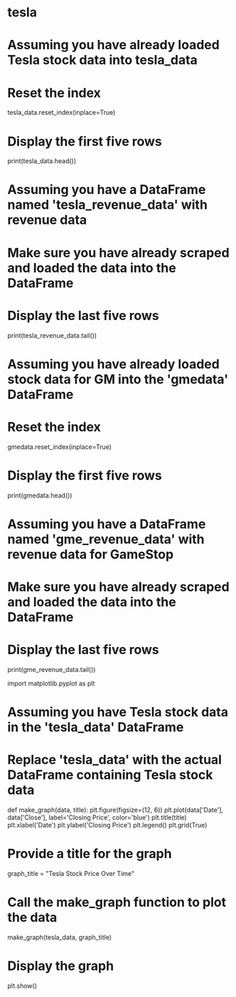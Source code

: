 # tesla
# Assuming you have already loaded Tesla stock data into tesla_data

# Reset the index
tesla_data.reset_index(inplace=True)

# Display the first five rows
print(tesla_data.head())

# Assuming you have a DataFrame named 'tesla_revenue_data' with revenue data
# Make sure you have already scraped and loaded the data into the DataFrame

# Display the last five rows
print(tesla_revenue_data.tail())

# Assuming you have already loaded stock data for GM into the 'gmedata' DataFrame

# Reset the index
gmedata.reset_index(inplace=True)

# Display the first five rows
print(gmedata.head())

# Assuming you have a DataFrame named 'gme_revenue_data' with revenue data for GameStop
# Make sure you have already scraped and loaded the data into the DataFrame

# Display the last five rows
print(gme_revenue_data.tail())

import matplotlib.pyplot as plt

# Assuming you have Tesla stock data in the 'tesla_data' DataFrame
# Replace 'tesla_data' with the actual DataFrame containing Tesla stock data

def make_graph(data, title):
    plt.figure(figsize=(12, 6))
    plt.plot(data['Date'], data['Close'], label='Closing Price', color='blue')
    plt.title(title)
    plt.xlabel('Date')
    plt.ylabel('Closing Price')
    plt.legend()
    plt.grid(True)

# Provide a title for the graph
graph_title = "Tesla Stock Price Over Time"

# Call the make_graph function to plot the data
make_graph(tesla_data, graph_title)

# Display the graph
plt.show()
